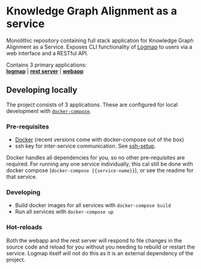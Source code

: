 # Knowledge Graph Alignment as a service

Monolithic repository containing full stack application for Knowledge Graph Alignment as a Service. Exposes CLI functionality of [Logmap](https://github.com/ernestojimenezruiz/logmap-matcher) to users via a web interface and a RESTful API.

Contains 3 primary applications:<br/>
[**logmap**](./logmap) | [**rest server**](./rest-server) | [**webapp**](./web)

## Developing locally

The project consists of 3 applications. These are configured for local development with [`docker-compose`](https://docs.docker.com/compose/).

### Pre-requisites

* [Docker](https://docs.docker.com/get-docker/) (recent versions come with docker-compose out of the box)
* ssh key for inter-service communication. See [ssh-setup](./docs/ssh-setup.md).

Docker handles all dependencies for you, so no other pre-requisites are required. 
For running any one service individually, this cal still be done with docker compose (`docker-compose {{service-name}}`), or see the readme for that service.

### Developing

* Build docker images for all services with `docker-compose build`
* Run all services with `docker-compose up`

### Hot-reloads

Both the webapp and the rest server will respond to file changes in the source code and reload for you without you needing to rebuild or restart the service.
Logmap itself will not do this as it is an external dependency of the project.

